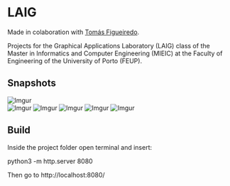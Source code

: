 # LAIG

Made in colaboration with [Tomás Figueiredo](https://github.com/Saltitans).

Projects for the Graphical Applications Laboratory (LAIG) class of the Master in Informatics and Computer Engineering (MIEIC) at the Faculty of Engineering of the University of Porto (FEUP).

## Snapshots

![Imgur](https://i.imgur.com/nkpL9Rf.jpg)  
![Imgur](https://i.imgur.com/Rc5RcAR.jpg)
![Imgur](https://i.imgur.com/pU2NX4s.jpg)
![Imgur](https://i.imgur.com/zu8xUaM.jpg)
![Imgur](https://i.imgur.com/cGtWoDl.jpg)
![Imgur](https://i.imgur.com/oKmTnYa.jpg)

## Build
Inside the project folder open terminal and insert:

python3 -m http.server 8080

Then go to http://localhost:8080/
